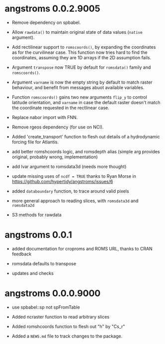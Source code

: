 # angstroms 0.0.2.9005

* Remove dependency on spbabel. 

* Allow `rawdata()` to maintain original state of data values (`native` argument). 

* Add rectilinear support to `romscoords()`, by expanding the coordinates as for the curvilinear case.  This function now tries hard to find the coordinates, assuming they are 1D arrays if the 2D assumption fails. 

* Argument `transpose` now TRUE by default for `romsdata()` family and `romscoords()`.

* Argument `varname` is now the empty string by default to match raster behaviour, and benefit 
from messages abuot available variables. 

* Function `romscoords()` gains two new arguments `flip_y` to control latitude orientation, and `varname` in case the default raster doesn't match the coordinate requested in the rectlinear case. 

* Replace nabor import with FNN. 

* Remove rgeos dependency (for use on NCI). 

* Added 'create_transport' function to flesh out details of a hydrodynamic forcing file for Atlantis. 

* add better romshcoords logic, and romsdepth alias (simple arg provides original, 
probably wrong, implementation)

* add lvar argument to romsdata3d (needs more thought)

* update missing uses of `ncdf = TRUE` thanks to Ryan Morse in https://github.com/hypertidy/angstroms/issues/6

* added `databoundary` function, to trace around valid pixels

* more general approach to reading slices, with `romsdata3d` and `romsdata2d`

* S3 methods for rawdata

# angstroms 0.0.1

* added documentation for croproms and ROMS URL, thanks to CRAN feedback

* romsdata defaults to transpose

* updates and checks


# angstroms 0.0.0.9000

* use spbabel::sp not spFromTable

* Added ncraster function to read arbitrary slices

* Added romshcoords function to flesh out "h" by "Cs_r"

* Added a `NEWS.md` file to track changes to the package.



